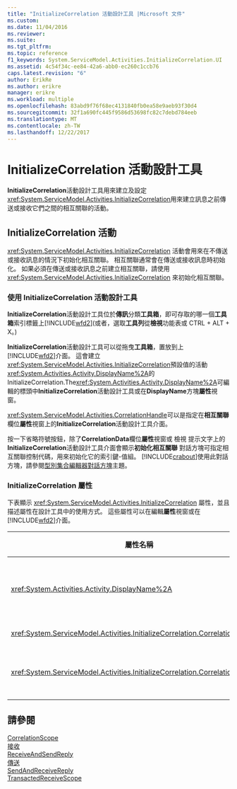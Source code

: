 ```yaml
---
title: "InitializeCorrelation 活動設計工具 |Microsoft 文件"
ms.custom: 
ms.date: 11/04/2016
ms.reviewer: 
ms.suite: 
ms.tgt_pltfrm: 
ms.topic: reference
f1_keywords: System.ServiceModel.Activities.InitializeCorrelation.UI
ms.assetid: 4c54f34c-ee84-42a6-abb0-ec260c1ccb76
caps.latest.revision: "6"
author: ErikRe
ms.author: erikre
manager: erikre
ms.workload: multiple
ms.openlocfilehash: 83abd9f76f68ec4131840fb0ea58e9aeb93f30d4
ms.sourcegitcommit: 32f1a690fc445f9586d53698fc82c7debd784eeb
ms.translationtype: MT
ms.contentlocale: zh-TW
ms.lasthandoff: 12/22/2017
---
```

# <a name="initializecorrelation-activity-designer"></a>InitializeCorrelation 活動設計工具
**InitializeCorrelation**活動設計工具用來建立及設定<xref:System.ServiceModel.Activities.InitializeCorrelation>用來建立訊息之前傳送或接收它們之間的相互關聯的活動。  
  
## <a name="the-initializecorrelation-activity"></a>InitializeCorrelation 活動  
 <xref:System.ServiceModel.Activities.InitializeCorrelation> 活動會用來在不傳送或接收訊息的情況下初始化相互關聯。 相互關聯通常會在傳送或接收訊息時初始化。 如果必須在傳送或接收訊息之前建立相互關聯，請使用 <xref:System.ServiceModel.Activities.InitializeCorrelation> 來初始化相互關聯。  
  
### <a name="using-the-initializecorrelation-activity-designer"></a>使用 InitializeCorrelation 活動設計工具  
 **InitializeCorrelation**活動設計工具位於**傳訊**分類**工具箱**，即可存取的哪一個**工具箱**索引標籤上[!INCLUDE[wfd2](../workflow-designer/includes/wfd2_md.md)](或者，選取**工具列**從**檢視**功能表或 CTRL + ALT + X。)  
  
 **InitializeCorrelation**活動設計工具可以從拖曳**工具箱**，置放到上[!INCLUDE[wfd2](../workflow-designer/includes/wfd2_md.md)]介面。 這會建立<xref:System.ServiceModel.Activities.InitializeCorrelation>預設值的活動<xref:System.Activities.Activity.DisplayName%2A>的 InitializeCorrelation.The<xref:System.Activities.Activity.DisplayName%2A>可編輯的標頭中**InitializeCorrelation**活動設計工具或在**DisplayName**方塊**屬性**視窗。  
  
 <xref:System.ServiceModel.Activities.CorrelationHandle>可以是指定在**相互關聯**欄位**屬性**視窗上的**InitializeCorrelation**活動設計工具介面。  
  
 按一下省略符號按鈕，除了**CorrelationData**欄位**屬性**視窗或 檢視 提示文字上的**InitializeCorrelation**活動設計工具介面會顯示**初始化相互關聯** 對話方塊可指定相互關聯控制代碼，用來初始化它的索引鍵-值組。 [!INCLUDE[crabout](../test/includes/crabout_md.md)]使用此對話方塊，請參閱[型別集合編輯器對話方塊](../workflow-designer/type-collection-editor-dialog-box.md)主題。  
  
### <a name="the-initializecorrelation-properties"></a>InitializeCorrelation 屬性  
 下表顯示 <xref:System.ServiceModel.Activities.InitializeCorrelation> 屬性，並且描述屬性在設計工具中的使用方式。 這些屬性可以在編輯**屬性**視窗或在[!INCLUDE[wfd2](../workflow-designer/includes/wfd2_md.md)]介面。  
  
|屬性名稱|必要項|使用方式|  
|-------------------|--------------|-----------|  
|<xref:System.Activities.Activity.DisplayName%2A>|False|<xref:System.ServiceModel.Activities.InitializeCorrelation> 活動的易記名稱。 預設值為 InitializeCorrelation。<br /><br /> 雖然不是必須使用非預設值做為易記 <xref:System.Activities.Activity.DisplayName%2A>，但建議您盡量使用這類型的值。|  
|<xref:System.ServiceModel.Activities.InitializeCorrelation.Correlation%2A>|False|用於與相互關聯中工作流程活動相關聯的 <xref:System.ServiceModel.Activities.CorrelationHandle>。|  
|<xref:System.ServiceModel.Activities.InitializeCorrelation.CorrelationData%2A>|False|相互關聯資料的字典，該字典會使訊息與工作流程執行個體產生關聯。<br /><br /> 使用**初始化相互關聯**對話方塊來設定<xref:System.ServiceModel.Activities.InitializeCorrelation.CorrelationData%2A>。 [!INCLUDE[crabout](../test/includes/crabout_md.md)]使用此對話方塊，請參閱[型別集合編輯器對話方塊](../workflow-designer/type-collection-editor-dialog-box.md)主題。|  
  
## <a name="see-also"></a>請參閱  
 [CorrelationScope](../workflow-designer/correlationscope-activity-designer.md)   
 [接收](../workflow-designer/receive-activity-designer.md)   
 [ReceiveAndSendReply](../workflow-designer/receiveandsendreply-template-designer.md)   
 [傳送](../workflow-designer/send-activity-designer.md)   
 [SendAndReceiveReply](../workflow-designer/sendandreceivereply-template-designer.md)   
 [TransactedReceiveScope](../workflow-designer/transactedreceivescope-activity-designer.md)
